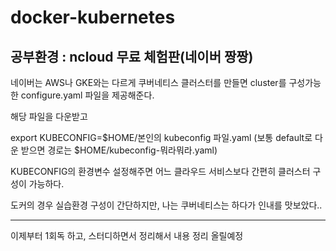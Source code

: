 # docker-kubernetes

## 공부환경 : ncloud 무료 체험판(네이버 짱짱)

네이버는 AWS나 GKE와는 다르게 쿠버네티스 클러스터를 만들면 cluster를 구성가능한 configure.yaml 파일을 제공해준다.

해당 파일을 다운받고

export KUBECONFIG=$HOME/본인의 kubeconfig 파일.yaml
(보통 default로 다운 받으면 경로는 $HOME/kubeconfig-뭐라뭐라.yaml)

KUBECONFIG의 환경변수 설정해주면 어느 클라우드 서비스보다 간편히 클러스터 구성이 가능하다.

도커의 경우 실습환경 구성이 간단하지만, 나는 쿠버네티스는 하다가 인내를 맛보았다..

----------------------

이제부터 1회독 하고, 스터디하면서 정리해서 내용 정리 올릴예정
